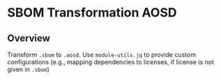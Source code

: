 # SBOM Transformation AOSD

## Overview
Transform `.sbom` to `.aosd`.
Use `module-utils.jq` to provide custom configurations (e.g., mapping dependencies to licenses, if license is not given in `.sbom`)